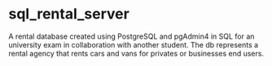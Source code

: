 # sql_rental_server
A rental database created using PostgreSQL and pgAdmin4 in SQL for an university exam in collaboration with another student.
The db represents a rental agency that rents cars and vans for privates or businesses end users.
